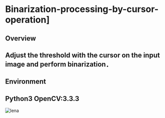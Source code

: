# Binarization-processing-by-cursor-operation]

Overview
-
Adjust the threshold with the cursor on the input image and perform binarization．
-
Environment
-
Python3
OpenCV:3.3.3
-
![lena](https://user-images.githubusercontent.com/43288669/61525051-a2fc6180-aa52-11e9-85ec-c6c1a9c91f7e.png)
